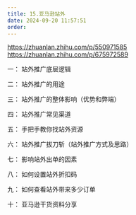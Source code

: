 ```yaml
---
title: 15.亚马逊站外
date: 2024-09-20 11:57:51
order:
---
```


https://zhuanlan.zhihu.com/p/550971585
https://zhuanlan.zhihu.com/p/675972589

一： 站外推广底层逻辑

二： 站外推广的用途

三： 站外推广的整体影响（优势和弊端）

四： 站外推广常见渠道

五： 手把手教你找站外资源

六： 站外推广拔刀斩（站外推广方式及思路）

七： 影响站外出单的因素

八： 如何设置站外折扣码

九： 如何查看站外带来多少订单

十： 亚马逊干货资料分享
